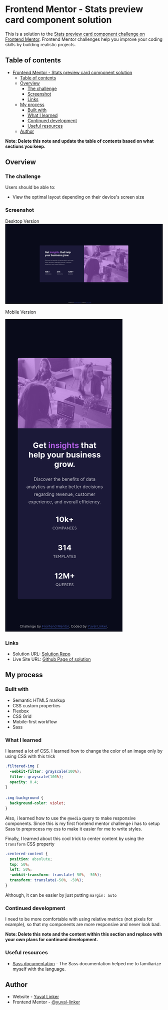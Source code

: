 # Frontend Mentor - Stats preview card component solution

This is a solution to the [Stats preview card component challenge on Frontend Mentor](https://www.frontendmentor.io/challenges/stats-preview-card-component-8JqbgoU62). Frontend Mentor challenges help you improve your coding skills by building realistic projects. 

## Table of contents

- [Frontend Mentor - Stats preview card component solution](#frontend-mentor---stats-preview-card-component-solution)
  - [Table of contents](#table-of-contents)
  - [Overview](#overview)
    - [The challenge](#the-challenge)
    - [Screenshot](#screenshot)
    - [Links](#links)
  - [My process](#my-process)
    - [Built with](#built-with)
    - [What I learned](#what-i-learned)
    - [Continued development](#continued-development)
    - [Useful resources](#useful-resources)
  - [Author](#author)

**Note: Delete this note and update the table of contents based on what sections you keep.**

## Overview

### The challenge

Users should be able to:

- View the optimal layout depending on their device's screen size

### Screenshot

Desktop Version
![screenshot](./screenshot.png)

Mobile Version


![mobile](./mobile-screenshot.png)

### Links

- Solution URL: [Solution Repo](https://github.com/yuval-linker/Stats-preview-card-component)
- Live Site URL: [Github Page of solution](https://yuval-linker.github.io/Stats-preview-card-component/)

## My process

### Built with

- Semantic HTML5 markup
- CSS custom properties
- Flexbox
- CSS Grid
- Mobile-first workflow
- Sass

### What I learned

I learned a lot of CSS. I learned how to change the color of an image only by using CSS with this trick

```css
.filtered-img {
  -webkit-filter: grayscale(100%);
  filter: grayscale(100%);
  opacity: 0.4;
}

.img-background {
  background-color: violet;
}
```

Also, i learned how to use the `@media` query to make responsive components. Since this is my first frontend mentor challenge i has to setup Sass to preprocess my css to make it easier for me to write styles.

Finally, I learned about this cool trick to center content by using the `transform` CSS property
```css
.centered-content {
  position: absolute;
  top: 50%;
  left: 50%;
  -webkit-transform: translate(-50%, -50%);
  transform: translate(-50%, -50%);
}
```

Although, it can be easier by just putting `margin: auto`

### Continued development

I need to be more comfortable with using relative metrics (not pixels for example), so that my components are more responsive and never look bad. 

**Note: Delete this note and the content within this section and replace with your own plans for continued development.**

### Useful resources

- [Sass documentation](https://sass-lang.com/documentation) - The Sass documentation helped me to familiarize myself with the language.

## Author

- Website - [Yuval Linker](https://github.com/yuval-linker)
- Frontend Mentor - [@yuval-linker](https://www.frontendmentor.io/profile/yuval-linker)

